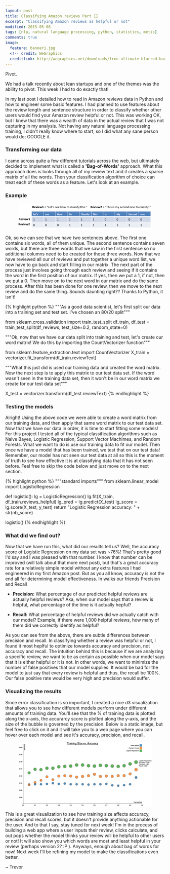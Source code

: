 ```yaml
---
layout: post
title: Classifying Amazon reviews Part II
excerpt: "Classifying Amazon reviews as helpful or not"
modified: 2015-05-08
tags: [nlp, natural language processing, python, statistics, metis]
comments: true
image:
  feature: banner1.jpg
  <!-- credit: WeGraphics
  creditlink: http://wegraphics.net/downloads/free-ultimate-blurred-background-pack/ -->
---
```

Pivot.

We had a talk recently about lean startups and one of the themes was the ability to pivot.  This week I had to do exactly that!

In my last post I detailed how to read in Amazon reviews data in Python and how to engineer some basic features.  I had planned to use features about the review length and sentence structure in order to classify whether other users would find your Amazon review helpful or not.  This was working OK, but I knew that there was a wealth of data in the actual review that I was not capturing in my analysis.  Not having any natural language processing training, I didn't really know where to start, so I did what any sane person would do; GOOGLE it.

### Transforming our data
I came across quite a few different tutorials across the web, but ultimately decided to implement what is called a **'Bag-of-Words'** approach.  What this approach does is looks through all of my review text and it creates a sparse matrix of all the words.  Then your classification algorithm of choice can treat each of these words as a feature.  Let's look at an example.

### Example

<figure>
  <a href="/images/matrix.png"><img style="display:block; margin: 0 auto;" src="/images/matrix.png"></a>
</figure>

Ok, so we can see that we have two sentences above.  The first one contains six words, all of them unique.  The second sentence contains seven words, but there are three words that we saw in the first sentence so no additional columns need to be created for those three words.  Now that we have reviewed all our of reviews and put together a unique word list, we now have to go back and start filling in our matrix.  The next part of the process just involves going through each review and seeing if it contains the word in the first position of our matrix.  If yes, then we put a 1, if not, then we put a 0.  Then move on to the next word in our matrix and do the same process.  After this has been done for one review, then we move to the next review and do the same thing.  Sounds daunting right??  Thanks to Python, it isn't!


{% highlight python %}
"""As a good data scientist, let's first split our data into a training set and test set.  I've chosen an 80/20 split"""

from sklearn.cross_validation import train_test_split
df_train, df_test = train_test_split(df_reviews, test_size=0.2, random_state=0)

"""Ok, now that we have our data split into training and test, let's create our word matrix!  We do this by importing the CountVectorizer function"""

from sklearn.feature_extraction.text import CountVectorizer
X_train = vectorizer.fit_transform(df_train.reviewText)

"""What this just did is used our training data and created the word matrix.  Now the next step is to apply this matrix to our test data set.  If the word wasn't seen in the training data set, then it won't be in our word matrix we create for our test data set"""

X_test = vectorizer.transform(df_test.reviewText)
{% endhighlight %}

### Testing the models
Alright!  Using the above code we were able to create a word matrix from our training data, and then apply that same word matrix to our test data set.  Now that we have our data in order, it is time to start fitting some models!  For this project I tested all of the typical classification algorithms such as Naive Bayes, Logistic Regression, Support Vector Machimes, and Random Forests.  What we want to do is use our training data to fit our model.  Then once we have a model that has been trained, we test that on our test data!  Remember, our model has not seen our test data at all so this is the moment of truth to see how effective it is at classifying data that it has not seen before.  Feel free to skip the code below and just move on to the next section.

{% highlight python %}
"""standard imports"""
from sklearn.linear_model import LogisticRegression

def logistic():
    lg = LogisticRegression()
    lg.fit(X_train, df_train.reviews_helpful)
    lg_pred = lg.predict(X_test)
    lg_score = lg.score(X_test, y_test)
    return "Logistic Regression accuracy: " + str(nb_score)

logistic()
{% endhighlight %}

### What did we find out?

Now that we have run this, what did our results tell us?  Well, the accuracy score of Logistic Regression on my data set was ~76%!  That's pretty good I'd say and I was pleased with that number.  I know that number can be improved (will talk about that more next post), but that's a great accuracy rate for a relatively simple model without any extra features I had engineered in my first Amazon post.  But as you all know, accuracy is not the end all for determining model effectiveness.  In walks our friends Precision and Recall

- **Precision:** What percentage of our predicted helpful reviews are actually helpful reviews?  Aka, when our model says that a review is helpful, what percentage of the time is it actually hepful?

- **Recall:**  What percentage of helpful reviews did we actually catch with our model?  Example, if there were 1,000 helpful reviews, how many of them did we correctly identify as helpful?

As you can see from the above, there are subtle differences between precision and recall.  In classifying whether a review was helpful or not, I found it most heplful to optimize towards accuracy and precision, not accuracy and recall.  The intuition behind this is because if we are analyzing a specific review, we want to be as certain as possible when our model says that it is either helpful or it is not.  In other words, we want to minimize the number of false positives that our model supplies.  It would be bad for the model to just say that every review is helpful and thus, the recall be 100%.  Our false positive rate would be very high and precision would suffer.

### Visualizing the results

Since error classification is so important, I created a nice d3 visualization that allows you to see how different models perform under different amounts of training data.  You'll see that the % of training data is plotted along the x-axis, the accurarcy score is plotted along the y-axis, and the size of the bubble is governed by the precision.  Below is a static image, but feel free to click on it and it will take you to a web page where you can hover over each model and see it's accuracy, precision, and recall.


<figure>
  <a href="/images/amazon_model_scatter.png"><img style="display:block; margin: 0 auto;" src="/images/amazon_model_scatter.png"></a>
</figure>

This is a great visualization to see how training size affects accuracy, precision and recall scores, but it doesn't provide anything actionable for the user.  And to that I say, stay tuned for next week!  I'm in the process of building a web app where a user inputs their review, clicks calculate, and out pops whether the model thinks your review will be helpful to other users or not!  It will also show you which words are most and least helpful in your review (perhaps version 2? :P ).  Anyways, enough about bag of words for now!  Next week I'll be refining my model to make the classifications even better.

~ Trevor

[1]: http://cseweb.ucsd.edu/~jmcauley/
[2]: http://jmcauley.ucsd.edu/data/amazon/
[3]: http://textblob.readthedocs.org/en/dev/
